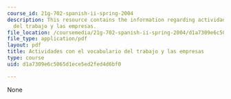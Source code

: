 ```yaml
---
course_id: 21g-702-spanish-ii-spring-2004
description: This resource contains the information regarding actividades con el vocabulario
  del trabajo y las empresas.
file_location: /coursemedia/21g-702-spanish-ii-spring-2004/d1a7309e6c5065d1ece5ed2fed4d6bf0_MIT21G_702S04_38emp.pdf
file_type: application/pdf
layout: pdf
title: Actividades con el vocabulario del trabajo y las empresas
type: course
uid: d1a7309e6c5065d1ece5ed2fed4d6bf0

---
```

None